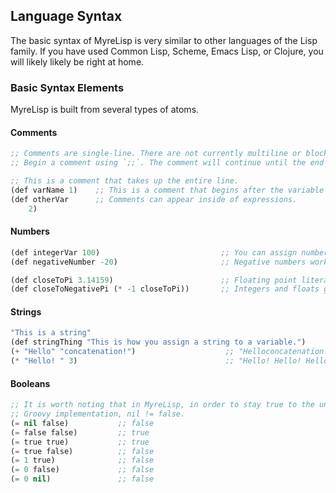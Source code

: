 ## Language Syntax
The basic syntax of MyreLisp is very similar to other languages of the Lisp
family. If you have used Common Lisp, Scheme, Emacs Lisp, or Clojure, you will
likely likely be right at home.

### Basic Syntax Elements
MyreLisp is built from several types of atoms.

#### Comments
```lisp
;; Comments are single-line. There are not currently multiline or block comments.
;; Begin a comment using `;;`. The comment will continue until the end of the line.

;; This is a comment that takes up the entire line.
(def varName 1)    ;; This is a comment that begins after the variable definition expression.
(def otherVar      ;; Comments can appear inside of expressions.
    2)
```

#### Numbers
```lisp
(def integerVar 100)                           ;; You can assign numbers to variables.
(def negativeNumber -20)                       ;; Negative numbers work as you might expect.

(def closeToPi 3.14159)                        ;; Floating point literals work just like integers.
(def closeToNegativePi (* -1 closeToPi))       ;; Integers and floats generally work together without fuss.
```

#### Strings
```lisp
"This is a string"
(def stringThing "This is how you assign a string to a variable.")
(+ "Hello" "concatenation!")                    ;; "Helloconcatenation!"
(* "Hello! " 3)                                 ;; "Hello! Hello! Hello! "
```

#### Booleans
```lisp
;; It is worth noting that in MyreLisp, in order to stay true to the underlying
;; Groovy implementation, nil != false.
(= nil false)           ;; false
(= false false)         ;; true
(= true true)           ;; true
(= true false)          ;; false
(= 1 true)              ;; false
(= 0 false)             ;; false
(= 0 nil)               ;; false
```

